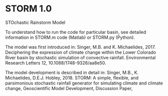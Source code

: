 # STORM 1.0
STOchastic Rainstorm Model

To understand how to run the code for particular basin, see detailed information in STORM.m code (Matlab) or STORM.py (Python).

The model was first introduced in: Singer, M.B. and K. Michaelides, 2017. Deciphering the expression of climate change within the Lower Colorado River basin by stochastic simulation of convective rainfall. Environmental Research Letters 12, 10.1088/1748-9326/aa8e50.

The model development is described in detail in: Singer, M.B., K. Michaelides, D.E.J. Hobley, 2018. STORM: A simple, flexible, and parsimonious stochastic rainfall generator for simulating climate and climate change, Geoscientific Model Development, Discussion Paper, 

